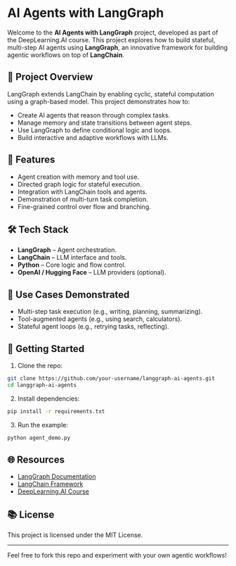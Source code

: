 # AI Agents with LangGraph

Welcome to the **AI Agents with LangGraph** project, developed as part of the DeepLearning.AI course. This project explores how to build stateful, multi-step AI agents using **LangGraph**, an innovative framework for building agentic workflows on top of **LangChain**.

## 📖 Project Overview
LangGraph extends LangChain by enabling cyclic, stateful computation using a graph-based model. This project demonstrates how to:

- Create AI agents that reason through complex tasks.
- Manage memory and state transitions between agent steps.
- Use LangGraph to define conditional logic and loops.
- Build interactive and adaptive workflows with LLMs.

## 🚀 Features
- Agent creation with memory and tool use.
- Directed graph logic for stateful execution.
- Integration with LangChain tools and agents.
- Demonstration of multi-turn task completion.
- Fine-grained control over flow and branching.

## 🛠️ Tech Stack
- **LangGraph** – Agent orchestration.
- **LangChain** – LLM interface and tools.
- **Python** – Core logic and flow control.
- **OpenAI / Hugging Face** – LLM providers (optional).

## 📅 Use Cases Demonstrated
- Multi-step task execution (e.g., writing, planning, summarizing).
- Tool-augmented agents (e.g., using search, calculators).
- Stateful agent loops (e.g., retrying tasks, reflecting).

## 📄 Getting Started
1. Clone the repo:
```bash
git clone https://github.com/your-username/langgraph-ai-agents.git
cd langgraph-ai-agents
```

2. Install dependencies:
```bash
pip install -r requirements.txt
```

3. Run the example:
```bash
python agent_demo.py
```

## 🌐 Resources
- [LangGraph Documentation](https://docs.langchain.com/langgraph)
- [LangChain Framework](https://www.langchain.com/)
- [DeepLearning.AI Course](https://www.deeplearning.ai/short-courses/building-agentic-apps-langgraph-langchain/)

## 📚 License
This project is licensed under the MIT License.

---

Feel free to fork this repo and experiment with your own agentic workflows!
